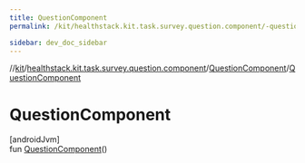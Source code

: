 ```yaml
---
title: QuestionComponent
permalink: /kit/healthstack.kit.task.survey.question.component/-question-component/-question-component.html

sidebar: dev_doc_sidebar
---
```

//[kit](../../../index.html)/[healthstack.kit.task.survey.question.component](../index.html)/[QuestionComponent](index.html)/[QuestionComponent](-question-component.html)



# QuestionComponent



[androidJvm]\
fun [QuestionComponent](-question-component.html)()




